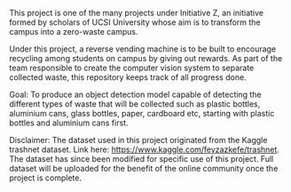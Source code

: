 This project is one of the many projects under Initiative Z, an initiative formed by scholars of UCSI University whose aim is to transform the campus into a zero-waste campus.

Under this project, a reverse vending machine is to be built to encourage recycling among students on campus by giving out rewards. As part of the team responsible to create the computer vision system to separate collected waste, this repository keeps track of all progress done.

Goal: To produce an object detection model capable of detecting the different types of waste that will be collected such as plastic bottles, aluminium cans, glass bottles, paper, cardboard etc, starting with plastic bottles and aluminium cans first.

Disclaimer: The dataset used in this project originated from the Kaggle trashnet dataset. Link here: https://www.kaggle.com/feyzazkefe/trashnet. The dataset has since been modified for specific use of this project. Full dataset will be uploaded for the benefit of the online community once the project is complete.
